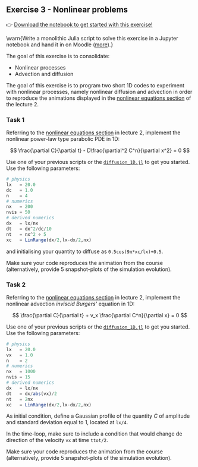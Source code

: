 <!--This file was generated, do not modify it.-->
## Exercise 3 - **Nonlinear problems**

👉 [Download the notebook to get started with this exercise!](https://github.com/eth-vaw-glaciology/course-101-0250-00/blob/main/exercise-notebooks/notebooks/lecture2_ex3.ipynb)

\warn{Write a monolithic Julia script to solve this exercise in a Jupyter notebook and hand it in on Moodle ([more](/homework)).}

The goal of this exercise is to consolidate:
- Nonlinear processes
- Advection and diffusion

The goal of this exercise is to program two short 1D codes to experiment with nonlinear processes, namely nonlinear diffusion and advection in order to reproduce the animations displayed in the [nonlinear equations section](#nonlinear-equations) of the lecture 2.

### Task 1

Referring to the [nonlinear equations section](#nonlinear_equations) in lecture 2, implement the nonlinear power-law type parabolic PDE in 1D:

$$
\frac{\partial C}{\partial t} - D\frac{\partial^2 C^n}{\partial x^2} = 0
$$

Use one of your previous scripts or the [`diffusion_1D.jl`](https://github.com/eth-vaw-glaciology/course-101-0250-00/blob/main/scripts/) to get you started. Use the following parameters:

```julia
# physics
lx   = 20.0
dc   = 1.0
n    = 4
# numerics
nx   = 200
nvis = 50
# derived numerics
dx   = lx/nx
dt   = dx^2/dc/10
nt   = nx^2 ÷ 5
xc   = LinRange(dx/2,lx-dx/2,nx)
```
and initialising your quantity to diffuse as `0.5cos(9π*xc/lx)+0.5`.

Make sure your code reproduces the animation from the course (alternatively, provide 5 snapshot-plots of the simulation evolution).

### Task 2

Referring to the [nonlinear equations section](#nonlinear_equations) in lecture 2, implement the nonlinear advection _inviscid Burgers'_ equation in 1D:

$$
\frac{\partial C}{\partial t} + v_x \frac{\partial C^n}{\partial x} = 0
$$

Use one of your previous scripts or the [`diffusion_1D.jl`](https://github.com/eth-vaw-glaciology/course-101-0250-00/blob/main/scripts/) to get you started. Use the following parameters:

```julia
# physics
lx   = 20.0
vx   = 1.0
n    = 2
# numerics
nx   = 1000
nvis = 15
# derived numerics
dx   = lx/nx
dt   = dx/abs(vx)/2
nt   = 2nx
xc   = LinRange(dx/2,lx-dx/2,nx)
```
As initial condition, define a Gaussian profile of the quantity $C$ of amplitude and standard deviation equal to 1, located at `lx/4`.

In the time-loop, make sure to include a condition that would change de direction of the velocity `vx` at time `ttot/2`.

Make sure your code reproduces the animation from the course (alternatively, provide 5 snapshot-plots of the simulation evolution).

